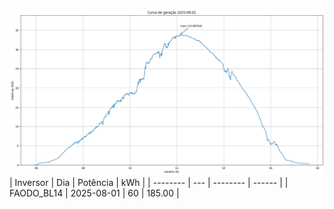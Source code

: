 ![My Image](01_08_2025-FAODO_BL14.png)
| Inversor | Dia | Potência | kWh    |
| -------- | --- | -------- | ------ |
| FAODO_BL14       | 2025-08-01  | 60       | 185.00 |